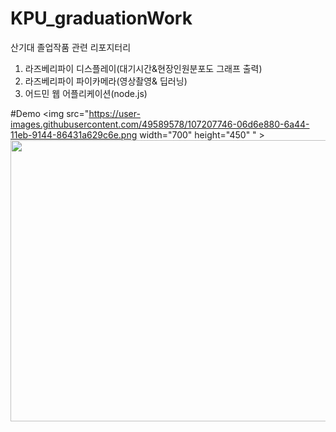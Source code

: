 
# KPU_graduationWork<br>
산기대 졸업작품 관련 리포지터리<br>
1. 라즈베리파이 디스플레이(대기시간&현장인원분포도 그래프 출력)<br>
2. 라즈베리파이 파이카메라(영상촬영& 딥러닝)<br>
3. 어드민 웹 어플리케이션(node.js)<br>


#Demo
<img src="https://user-images.githubusercontent.com/49589578/107207746-06d6e880-6a44-11eb-9144-86431a629c6e.png width="700" height="450" " >
<img src="https://user-images.githubusercontent.com/49589578/107207759-0b9b9c80-6a44-11eb-963f-fc4907fc9a7c.png" width="700" height="450">
